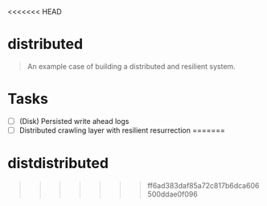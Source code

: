 <<<<<<< HEAD
# distributed

> An example case of building a distributed and resilient system.

# Tasks

- [ ] (Disk) Persisted write ahead logs
- [ ] Distributed crawling layer with resilient resurrection
=======
# distdistributed
>>>>>>> ff6ad383daf85a72c817b6dca606500ddae0f096
